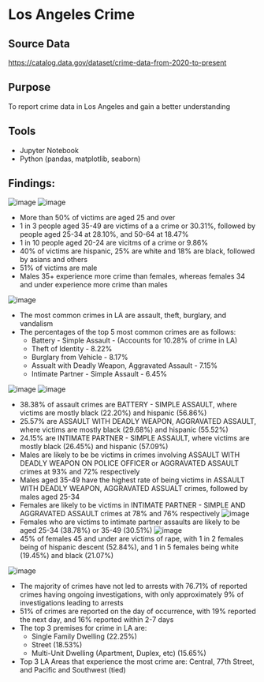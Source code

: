 # Los Angeles Crime
## Source Data
https://catalog.data.gov/dataset/crime-data-from-2020-to-present

## Purpose
To report crime data in Los Angeles and gain a better understanding

## Tools
- Jupyter Notebook
- Python (pandas, matplotlib, seaborn)

## Findings:

![image](https://github.com/user-attachments/assets/458434da-3734-43d5-9b02-07a53484e4ae) ![image](https://github.com/user-attachments/assets/f3d05019-bafd-4e5f-8055-c7f4b8ca58c2)
- More than 50% of victims are aged 25 and over
- 1 in 3 people aged 35-49 are victims of a a crime or 30.31%, followed by people aged 25-34 at 28.10%, and 50-64 at 18.47%
- 1 in 10 people aged 20-24 are vicitms of a crime or 9.86%
- 40% of victims are hispanic, 25% are white and 18% are black, followed by asians and others
- 51% of victims are male
- Males 35+ experience more crime than females, whereas females 34 and under experience more crime than males


![image](https://github.com/user-attachments/assets/80d6b656-555b-4002-a483-8d6900eae761)
- The most common crimes in LA are assault, theft, burglary, and vandalism
- The percentages of the top 5 most common crimes are as follows:
  - Battery - Simple Assault - (Accounts for 10.28% of crime in LA)
  - Theft of Identity - 8.22%
  - Burglary from Vehicle - 8.17%
  - Assualt with Deadly Weapon, Aggravated Assault - 7.15%
  - Intimate Partner - Simple Assault - 6.45%


![image](https://github.com/user-attachments/assets/eb9d7f11-65ee-44ce-a4e7-11eec9f5f6e0) ![image](https://github.com/user-attachments/assets/42d535cd-b8f4-40f0-92bc-1b79c7c0384c)
- 38.38% of assault crimes are BATTERY - SIMPLE ASSAULT, where victims are mostly black (22.20%) and hispanic (56.86%)
- 25.57% are ASSAULT WITH DEADLY WEAPON, AGGRAVATED ASSAULT, where victims are mostly black (29.68%) and hispanic (55.52%)
- 24.15% are INTIMATE PARTNER - SIMPLE ASSAULT, where victims are mostly black (26.45%) and hispanic (57.09%)
- Males are likely to be be victims in crimes involving ASSAULT WITH DEADLY WEAPON ON POLICE OFFICER or AGGRAVATED ASSAULT crimes at 93% and 72% respectively
- Males aged 35-49 have the highest rate of being victims in ASSAULT WITH DEADLY WEAPON, AGGRAVATED ASSUALT crimes, followed by males aged 25-34
- Females are likely to be victims in INTIMATE PARTNER - SIMPLE AND AGGRAVATED ASSAULT crimes at 78% and 76% respectively
![image](https://github.com/user-attachments/assets/5905dd07-f968-40a6-b407-6861d5ff681b)
- Females who are victims to intimate partner assaults are likely to be aged 25-34 (38.78%) or 35-49 (30.51%)
![image](https://github.com/user-attachments/assets/0650ad85-a8e0-45b9-a2d9-7204ded76a85)
- 45% of females 45 and under are victims of rape, with 1 in 2 females being of hispanic descent (52.84%), and 1 in 5 females being white (19.45%) and black (21.07%)

![image](https://github.com/user-attachments/assets/8341427c-9523-4869-b2e3-1a5dc27cdf2b)
- The majority of crimes have not led to arrests with 76.71% of reported crimes having ongoing investigations, with only approximately 9% of investigations leading to arrests
- 51% of crimes are reported on the day of occurrence, with 19% reported the next day, and 16% reported within 2-7 days
- The top 3 premises for crime in LA are:
  - Single Family Dwelling (22.25%)
  - Street (18.53%)
  - Multi-Unit Dwelling (Apartment, Duplex, etc) (15.65%)
- Top 3 LA Areas that experience the most crime are: Central, 77th Street, and Pacific and Southwest (tied)
